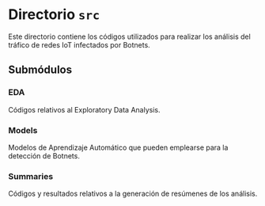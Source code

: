 # Directorio `src`

Este directorio contiene los códigos utilizados para realizar los análisis del tráfico de redes IoT infectados por Botnets.

## Submódulos

### EDA

Códigos relativos al Exploratory Data Analysis.

### Models

Modelos de Aprendizaje Automático que pueden emplearse para la detección de Botnets.

### Summaries

Códigos y resultados relativos a la generación de resúmenes de los análisis.
